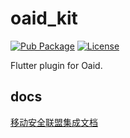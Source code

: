 # oaid_kit

[![Pub Package](https://img.shields.io/pub/v/oaid_kit.svg)](https://pub.dev/packages/oaid_kit)
[![License](https://img.shields.io/github/license/RxReader/oaid_kit)](https://github.com/RxReader/oaid_kit/blob/master/LICENSE)

Flutter plugin for Oaid.

## docs

[移动安全联盟集成文档](http://www.msa-alliance.cn/col.jsp?id=120)
